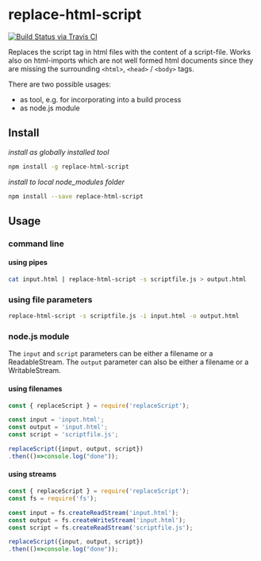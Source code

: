 # replace-html-script

[![Build Status via Travis CI](https://travis-ci.org/xhronos/replace-html-script.svg?branch=master)](https://travis-ci.org/xhronos/replace-html-script)

Replaces the script tag in html files with the content of a script-file.
Works also on html-imports which are not well formed html documents since they
are missing the surrounding `<html>`, `<head>` / `<body>` tags.

There are two possible usages:
* as tool, e.g. for incorporating into a build process
* as node.js module


## Install

*install as globally installed tool*

```bash
npm install -g replace-html-script
```

*install to local node_modules folder*

```bash
npm install --save replace-html-script
```

## Usage

### command line

#### using pipes

```bash
cat input.html | replace-html-script -s scriptfile.js > output.html
```

### using file parameters

```bash
replace-html-script -s scriptfile.js -i input.html -o output.html
```

### node.js module

The `input` and `script` parameters can be either a filename or a ReadableStream.
The `output` parameter can also be either a filename or a WritableStream.

#### using filenames

```javascript
const { replaceScript } = require('replaceScript');

const input = 'input.html';
const output = 'input.html';
const script = 'scriptfile.js';

replaceScript({input, output, script})
.then(()=>console.log("done"));
```

#### using streams

```javascript
const { replaceScript } = require('replaceScript');
const fs = require('fs');

const input = fs.createReadStream('input.html');
const output = fs.createWriteStream('input.html');
const script = fs.createReadStream('scriptfile.js');

replaceScript({input, output, script})
.then(()=>console.log("done"));
```
